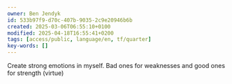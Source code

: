 ```yaml
---
owner: Ben Jendyk
id: 533b97f9-d70c-407b-9035-2c9e20946b6b
created: 2025-03-06T06:55:10+0100
modified: 2025-04-18T16:55:41+0200
tags: [access/public, language/en, tf/quarter]
key-words: []
---
```


Create strong emotions in myself. Bad ones for weaknesses and good ones for strength (virtue)